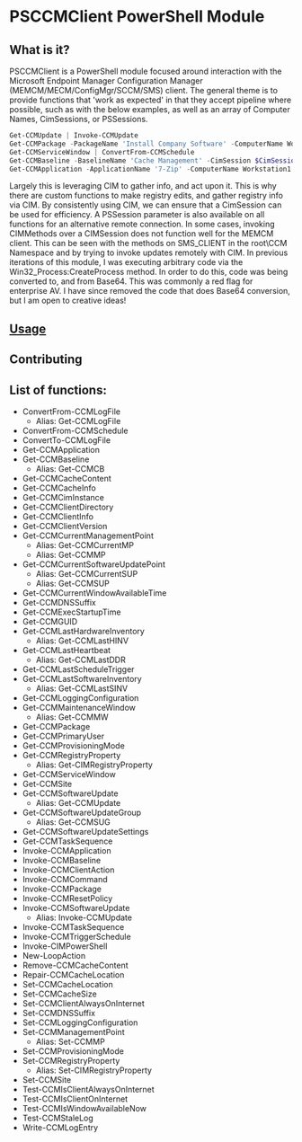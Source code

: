 # PSCCMClient PowerShell Module

## What is it?
PSCCMClient is a PowerShell module focused around interaction with the Microsoft Endpoint Manager Configuration Manager (MEMCM/MECM/ConfigMgr/SCCM/SMS) client. The general theme is to provide functions that 'work as expected' in that they accept pipeline where possible, such as with the below examples, as well as an array of Computer Names, CimSessions, or PSSessions.

```Powershell
Get-CCMUpdate | Invoke-CCMUpdate
Get-CCMPackage -PackageName 'Install Company Software' -ComputerName Workstation1 | Invoke-CCMPackage
Get-CCMServiceWindow | ConvertFrom-CCMSchedule
Get-CCMBaseline -BaselineName 'Cache Management' -CimSession $CimSession1 | Invoke-CCMBaseline
Get-CCMApplication -ApplicationName '7-Zip' -ComputerName Workstation1 | Invoke-CCMApplication -Method Uninstall
```

Largely this is leveraging CIM to gather info, and act upon it. This is why there are custom functions to make registry edits, and gather registry info via CIM. By consistently using CIM, we can ensure that a CimSession can be used for efficiency.  A PSSession parameter is also available on all functions for an alternative remote connection. In some cases, invoking CIMMethods over a CIMSession does not function well for the MEMCM client. This can be seen with the methods on SMS_CLIENT in the root\CCM Namespace and by trying to invoke updates remotely with CIM. In previous iterations of this module, I was executing arbitrary code via the Win32_Process:CreateProcess method. In order to do this, code was being converted to, and from Base64. This was commonly a red flag for enterprise AV. I have since removed the code that does Base64 conversion, but I am open to creative ideas!

## [Usage](https://github.com/CodyMathis123/PSCCMClient/tree/Release/docs)

## Contributing

## List of functions:

* ConvertFrom-CCMLogFile
    * Alias: Get-CCMLogFile
* ConvertFrom-CCMSchedule
* ConvertTo-CCMLogFile
* Get-CCMApplication
* Get-CCMBaseline
    * Alias: Get-CCMCB
* Get-CCMCacheContent
* Get-CCMCacheInfo
* Get-CCMCimInstance
* Get-CCMClientDirectory
* Get-CCMClientInfo
* Get-CCMClientVersion
* Get-CCMCurrentManagementPoint
    * Alias: Get-CCMCurrentMP
    * Alias: Get-CCMMP
* Get-CCMCurrentSoftwareUpdatePoint
    * Alias: Get-CCMCurrentSUP
    * Alias: Get-CCMSUP
* Get-CCMCurrentWindowAvailableTime
* Get-CCMDNSSuffix
* Get-CCMExecStartupTime
* Get-CCMGUID
* Get-CCMLastHardwareInventory
    * Alias: Get-CCMLastHINV
* Get-CCMLastHeartbeat
    * Alias: Get-CCMLastDDR
* Get-CCMLastScheduleTrigger
* Get-CCMLastSoftwareInventory
    * Alias: Get-CCMLastSINV
* Get-CCMLoggingConfiguration
* Get-CCMMaintenanceWindow
    * Alias: Get-CCMMW
* Get-CCMPackage
* Get-CCMPrimaryUser
* Get-CCMProvisioningMode
* Get-CCMRegistryProperty
    * Alias: Get-CIMRegistryProperty
* Get-CCMServiceWindow
* Get-CCMSite
* Get-CCMSoftwareUpdate
    * Alias: Get-CCMUpdate
* Get-CCMSoftwareUpdateGroup
    * Alias: Get-CCMSUG
* Get-CCMSoftwareUpdateSettings
* Get-CCMTaskSequence
* Invoke-CCMApplication
* Invoke-CCMBaseline
* Invoke-CCMClientAction
* Invoke-CCMCommand
* Invoke-CCMPackage
* Invoke-CCMResetPolicy
* Invoke-CCMSoftwareUpdate
    * Alias: Invoke-CCMUpdate
* Invoke-CCMTaskSequence
* Invoke-CCMTriggerSchedule
* Invoke-CIMPowerShell
* New-LoopAction
* Remove-CCMCacheContent
* Repair-CCMCacheLocation
* Set-CCMCacheLocation
* Set-CCMCacheSize
* Set-CCMClientAlwaysOnInternet
* Set-CCMDNSSuffix
* Set-CCMLoggingConfiguration
* Set-CCMManagementPoint
    * Alias: Set-CCMMP
* Set-CCMProvisioningMode
* Set-CCMRegistryProperty
    * Alias: Set-CIMRegistryProperty
* Set-CCMSite
* Test-CCMIsClientAlwaysOnInternet
* Test-CCMIsClientOnInternet
* Test-CCMIsWindowAvailableNow
* Test-CCMStaleLog
* Write-CCMLogEntry
